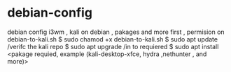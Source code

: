 # debian-config
debian config i3wm , kali on debian , pakages and more
first , permision on debian-to-kali.sh
  $ sudo chamod +x debian-to-kali.sh
  $ sudo apt update     /verifc the kali repo
  $ sudo apt upgrade     /in to requiered
  $ sudo apt install <pakage requied, example (kali-desktop-xfce, hydra ,nethunter , and more)>
